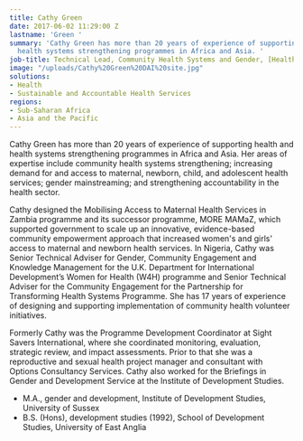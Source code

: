 ```yaml
---
title: Cathy Green
date: 2017-06-02 11:29:00 Z
lastname: 'Green '
summary: 'Cathy Green has more than 20 years of experience of supporting health and
  health systems strengthening programmes in Africa and Asia. '
job-title: Technical Lead, Community Health Systems and Gender, [Health Partners International](https://www.dai.com/news/dai-acquires-hpi-group-adds-expertise-in-global-health-womens-empowerment)
image: "/uploads/Cathy%20Green%20DAI%20site.jpg"
solutions:
- Health
- Sustainable and Accountable Health Services
regions:
- Sub-Saharan Africa
- Asia and the Pacific
---
```


Cathy Green has more than 20 years of experience of supporting health and health systems strengthening programmes in Africa and Asia. Her areas of expertise include community health systems strengthening; increasing demand for and access to maternal, newborn, child, and adolescent health services; gender mainstreaming; and strengthening accountability in the health sector. 

Cathy designed the Mobilising Access to Maternal Health Services in Zambia programme and its successor programme, MORE MAMaZ, which supported government to scale up an innovative, evidence-based community empowerment approach that increased women's and girls' access to maternal and newborn health services. In Nigeria, Cathy was Senior Technical Adviser for Gender, Community Engagement and Knowledge Management for the U.K. Department for International Development’s Women for Health (W4H) programme and  Senior Technical Adviser for the Community Engagement for the Partnership for Transforming Health Systems Programme. She has 17 years of experience of designing and supporting implementation of community health volunteer initiatives.

Formerly Cathy was the Programme Development Coordinator at Sight Savers International, where she coordinated monitoring, evaluation, strategic review, and impact assessments. Prior to that she was a reproductive and sexual health project manager and consultant with Options Consultancy Services. Cathy also worked for the Briefings in Gender and Development Service at the Institute of Development Studies. 

* M.A., gender and development, Institute of Development Studies, University of Sussex
* B.S. (Hons), development studies (1992), School of Development Studies, University of East Anglia